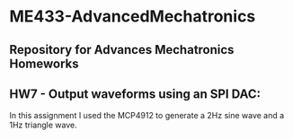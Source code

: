# ME433-AdvancedMechatronics
## Repository for Advances Mechatronics Homeworks

## HW7 - Output waveforms using an SPI DAC:
In this assignment I used the MCP4912 to generate a 2Hz sine wave and a 1Hz triangle wave.